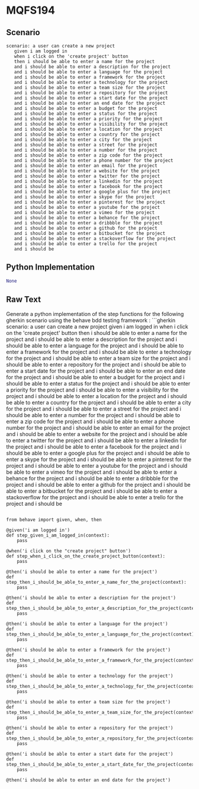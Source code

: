 # MQFS194
## Scenario
```gherkin
scenario: a user can create a new project 
   given i am logged in 
   when i click on the 'create project' button 
   then i should be able to enter a name for the project 
   and i should be able to enter a description for the project 
   and i should be able to enter a language for the project 
   and i should be able to enter a framework for the project 
   and i should be able to enter a technology for the project 
   and i should be able to enter a team size for the project 
   and i should be able to enter a repository for the project 
   and i should be able to enter a start date for the project 
   and i should be able to enter an end date for the project 
   and i should be able to enter a budget for the project 
   and i should be able to enter a status for the project 
   and i should be able to enter a priority for the project 
   and i should be able to enter a visibility for the project 
   and i should be able to enter a location for the project 
   and i should be able to enter a country for the project 
   and i should be able to enter a city for the project 
   and i should be able to enter a street for the project 
   and i should be able to enter a number for the project 
   and i should be able to enter a zip code for the project 
   and i should be able to enter a phone number for the project 
   and i should be able to enter an email for the project 
   and i should be able to enter a website for the project 
   and i should be able to enter a twitter for the project 
   and i should be able to enter a linkedin for the project 
   and i should be able to enter a facebook for the project 
   and i should be able to enter a google plus for the project 
   and i should be able to enter a skype for the project 
   and i should be able to enter a pinterest for the project 
   and i should be able to enter a youtube for the project 
   and i should be able to enter a vimeo for the project 
   and i should be able to enter a behance for the project 
   and i should be able to enter a dribbble for the project 
   and i should be able to enter a github for the project 
   and i should be able to enter a bitbucket for the project 
   and i should be able to enter a stackoverflow for the project 
   and i should be able to enter a trello for the project 
   and i should be
```


## Python Implementation
```python
None
```


## Raw Text
Generate a python implementation of the step functions for the following gherkin scenario using the behave bdd testing framework : ```gherkin scenario: a user can create a new project given i am logged in when i click on the 'create project' button then i should be able to enter a name for the project and i should be able to enter a description for the project and i should be able to enter a language for the project and i should be able to enter a framework for the project and i should be able to enter a technology for the project and i should be able to enter a team size for the project and i should be able to enter a repository for the project and i should be able to enter a start date for the project and i should be able to enter an end date for the project and i should be able to enter a budget for the project and i should be able to enter a status for the project and i should be able to enter a priority for the project and i should be able to enter a visibility for the project and i should be able to enter a location for the project and i should be able to enter a country for the project and i should be able to enter a city for the project and i should be able to enter a street for the project and i should be able to enter a number for the project and i should be able to enter a zip code for the project and i should be able to enter a phone number for the project and i should be able to enter an email for the project and i should be able to enter a website for the project and i should be able to enter a twitter for the project and i should be able to enter a linkedin for the project and i should be able to enter a facebook for the project and i should be able to enter a google plus for the project and i should be able to enter a skype for the project and i should be able to enter a pinterest for the project and i should be able to enter a youtube for the project and i should be able to enter a vimeo for the project and i should be able to enter a behance for the project and i should be able to enter a dribbble for the project and i should be able to enter a github for the project and i should be able to enter a bitbucket for the project and i should be able to enter a stackoverflow for the project and i should be able to enter a trello for the project and i should be

```

from behave import given, when, then

@given('i am logged in')
def step_given_i_am_logged_in(context):
    pass

@when('i click on the "create project" button')
def step_when_i_click_on_the_create_project_button(context):
    pass

@then('i should be able to enter a name for the project')
def step_then_i_should_be_able_to_enter_a_name_for_the_project(context):
    pass

@then('i should be able to enter a description for the project')
def step_then_i_should_be_able_to_enter_a_description_for_the_project(context):
    pass

@then('i should be able to enter a language for the project')
def step_then_i_should_be_able_to_enter_a_language_for_the_project(context):
    pass

@then('i should be able to enter a framework for the project')
def step_then_i_should_be_able_to_enter_a_framework_for_the_project(context):
    pass

@then('i should be able to enter a technology for the project')
def step_then_i_should_be_able_to_enter_a_technology_for_the_project(context):
    pass

@then('i should be able to enter a team size for the project')
def step_then_i_should_be_able_to_enter_a_team_size_for_the_project(context):
    pass

@then('i should be able to enter a repository for the project')
def step_then_i_should_be_able_to_enter_a_repository_for_the_project(context):
    pass

@then('i should be able to enter a start date for the project')
def step_then_i_should_be_able_to_enter_a_start_date_for_the_project(context):
    pass

@then('i should be able to enter an end date for the project')
